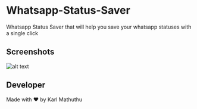 # Whatsapp-Status-Saver
Whatsapp Status Saver that will help you save your whatsapp statuses with a single click

## Screenshots

![alt text](https://drive.google.com/file/d/1NTCfX390WoP1G-_OO-3qIQfGVLgntCvz/view?usp=share_link?raw=true)

## Developer

Made with ❤ by Karl Mathuthu
